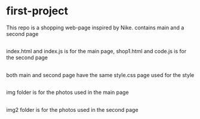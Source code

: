 # first-project
This repo is a shopping web-page inspired by Nike. contains  main and a second page 
##
 index.html and index.js is for the main page, shop1.html and code.js is for the second page
 ##
 both main and second page have the same style.css page used for the style
 ##
 img folder is for the photos used in the main page
 ##
 img2 folder is for the photos used in the second page

